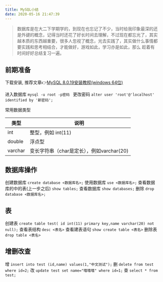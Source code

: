 ```yaml
---
title: MySQL小结
date: 2020-05-16 21:47:39
---
```


>  数据库是在大二下学期学的，到现在也忘记了不少，当时给我印象最深的还是外键的概念，记得当时还花了好长时间去理解，不过现在都忘光了，其实越本质的东西越重要，很多人忽视了概念，光去实践了，其实做什么事情都要实践和思考相结合，才能做好，游戏如此，学习亦是如此，那么 趁着有时间好好总结复习一遍。

<!--more-->
## 前期准备

下载安装, 推荐文章👉[MySQL 8.0.19安装教程(windows 64位)](https://blog.csdn.net/qq_37350706/article/details/81707862)

进入数据库
`mysql -u root -p密码 `
更改密码
`alter user 'root'@'localhost' identified by '新密码';`


常用数据类型

类型 | 说明
--|--
int | 整型，例如 int(11) 
double | 浮点型 
varchar | 变长字符串（char是定长），例如varchar(20) 


## 数据库操作
 
创建数据库
`create database <数据库名>;`
使用数据库
`use <数据库名>;`
查看数据库的中的表(上一步之后)
`show tables;`
查看数据库
`show databases;`
删除
`drop database <数据库名>;`
 

##  表

创建表
`create table test( id int(11) primary key,name varchar(20) not null);`
查看表结构
`desc <表名>`
查看建表语句
`show create table <表名>`
删除表
`drop table <表名>`

## 增删改查
增
`insert into test (id,name) values(1,"中文测试");`
删
`delete from test where id=2;`
改
`update test set name="嘻嘻嘻" where id=1;`
查
`select * from test;`

 



